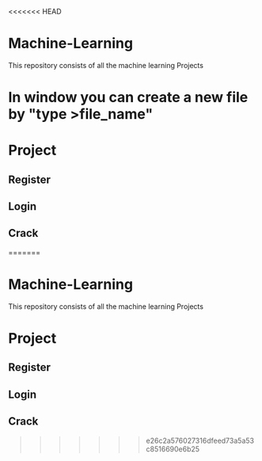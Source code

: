 <<<<<<< HEAD
# Machine-Learning
This repository consists of all the machine learning Projects 
 # In window you can create a new file by "type >file_name"
# Project 

## Register
## Login 
## Crack
=======
# Machine-Learning
This repository consists of all the machine learning Projects 


# Project

## Register
## Login
## Crack 
>>>>>>> e26c2a576027316dfeed73a5a53c8516690e6b25
